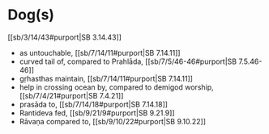 # Dog(s)

[[sb/3/14/43#purport|SB 3.14.43]]

* as untouchable, [[sb/7/14/11#purport|SB 7.14.11]]
* curved tail of, compared to Prahlāda, [[sb/7/5/46-46#purport|SB 7.5.46-46]]
* gṛhasthas maintain, [[sb/7/14/11#purport|SB 7.14.11]]
* help in crossing ocean by, compared to demigod worship, [[sb/7/4/21#purport|SB 7.4.21]]
* prasāda to, [[sb/7/14/18#purport|SB 7.14.18]]
* Rantideva fed, [[sb/9/21/9#purport|SB 9.21.9]]
* Rāvaṇa compared to, [[sb/9/10/22#purport|SB 9.10.22]]
